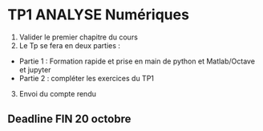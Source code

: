 
# TP1 ANALYSE Numériques
1. Valider le premier chapitre du cours 
2. Le Tp se fera en deux parties :
  * Partie 1 : Formation rapide et prise en main de python et Matlab/Octave et jupyter
  * Partie 2 : compléter les exercices du TP1
3. Envoi du compte rendu 

## Deadline FIN 20 octobre 

